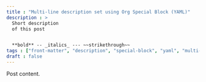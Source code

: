 ```yaml
---
title : "Multi-line description set using Org Special Block (YAML)"
description : >
  Short description
  of this post


  **bold** -- _italics_ --- ~~strikethrough~~
tags : ["front-matter", "description", "special-block", "yaml", "multi-line"]
draft : false
---
```


Post content.
